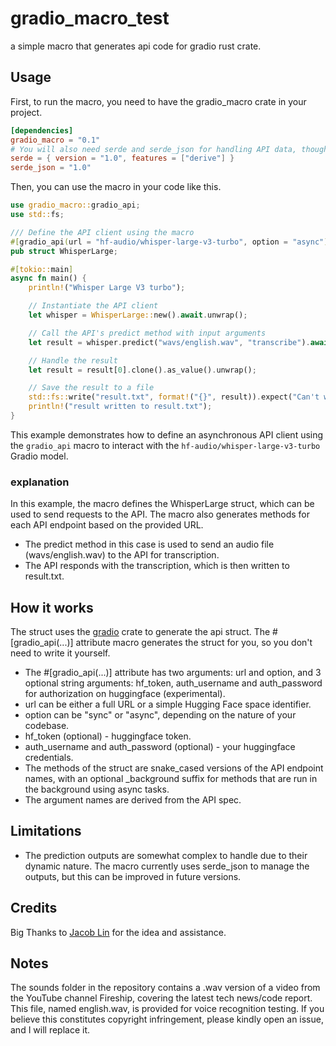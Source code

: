 # gradio_macro_test

a simple macro that generates api code for gradio rust crate.

## Usage

First, to run the macro, you need to have the gradio_macro crate in your project.

```toml
[dependencies]
gradio_macro = "0.1"
# You will also need serde and serde_json for handling API data, though this may be removed in the future.
serde = { version = "1.0", features = ["derive"] }
serde_json = "1.0"
```

Then, you can use the macro in your code like this.
```rust
use gradio_macro::gradio_api;
use std::fs;

/// Define the API client using the macro
#[gradio_api(url = "hf-audio/whisper-large-v3-turbo", option = "async")]
pub struct WhisperLarge;

#[tokio::main]
async fn main() {
    println!("Whisper Large V3 turbo");

    // Instantiate the API client
    let whisper = WhisperLarge::new().await.unwrap();

    // Call the API's predict method with input arguments
    let result = whisper.predict("wavs/english.wav", "transcribe").await.unwrap();

    // Handle the result
    let result = result[0].clone().as_value().unwrap();

    // Save the result to a file
    std::fs::write("result.txt", format!("{}", result)).expect("Can't write to file");
    println!("result written to result.txt");
}
```

This example demonstrates how to define an asynchronous API client using the `gradio_api` macro to interact with the `hf-audio/whisper-large-v3-turbo` Gradio model.

### explanation

In this example, the macro defines the WhisperLarge struct, which can be used to send requests to the API. The macro also generates methods for each API endpoint based on the provided URL.
- The predict method in this case is used to send an audio file (wavs/english.wav) to the API for transcription.
- The API responds with the transcription, which is then written to result.txt.

## How it works

The struct uses the [gradio](https://crates.io/crates/gradio) crate to generate the api struct.
The #[gradio_api(...)] attribute macro generates the struct for you, so you don't need to write it yourself.
- The #[gradio_api(...)] attribute has two arguments: url and option, and 3 optional string arguments: hf_token, auth_username and auth_password for authorization on huggingface (experimental).
- url can be either a full URL or a simple Hugging Face space identifier.
- option can be "sync" or "async", depending on the nature of your codebase.
- hf_token (optional) - huggingface token.
- auth_username and auth_password (optional) - your huggingface credentials.
- The methods of the struct are snake_cased versions of the API endpoint names, with an optional _background suffix for methods that are run in the background using async tasks.
- The argument names are derived from the API spec.


## Limitations

- The prediction outputs are somewhat complex to handle due to their dynamic nature. The macro currently uses serde_json to manage the outputs, but this can be improved in future versions.

## Credits

Big Thanks to [Jacob Lin](https://github.com/JacobLinCool) for the idea and assistance.

## Notes

The sounds folder in the repository contains a .wav version of a video from the YouTube channel Fireship, covering the latest tech news/code report. This file, named english.wav, is provided for voice recognition testing. If you believe this constitutes copyright infringement, please kindly open an issue, and I will replace it.